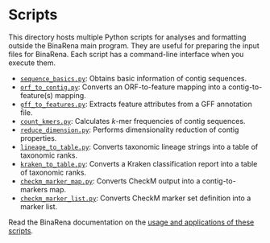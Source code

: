 # Scripts

This directory hosts multiple Python scripts for analyses and formatting outside the BinaRena main program. They are useful for preparing the input files for BinaRena. Each script has a command-line interface when you execute them.

- [`sequence_basics.py`](sequence_basics.py): Obtains basic information of contig sequences.
- [`orf_to_contig.py`](orf_to_contig.py): Converts an ORF-to-feature mapping into a contig-to-feature(s) mapping.
- [`gff_to_features.py`](gff_to_features.py): Extracts feature attributes from a GFF annotation file.
- [`count_kmers.py`](count_kmers.py): Calculates _k_-mer frequencies of contig sequences.
- [`reduce_dimension.py`](reduce_dimension.py): Performs dimensionality reduction of contig properties.
- [`lineage_to_table.py`](lineage_to_table.py): Converts taxonomic lineage strings into a table of taxonomic ranks.
- [`kraken_to_table.py`](kraken_to_table.py): Converts a Kraken classification report into a table of taxonomic ranks.
- [`checkm_marker_map.py`](checkm_marker_map.py): Converts CheckM output into a contig-to-markers map.
- [`checkm_marker_list.py`](checkm_marker_list.py): Converts CheckM marker set definition into a marker list.

Read the BinaRena documentation on the [usage and applications of these scripts](https://github.com/qiyunlab/binarena/wiki/Scripts).
